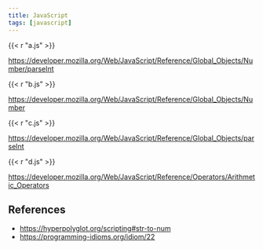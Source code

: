 ```yaml
---
title: JavaScript
tags: [javascript]
---
```


{{< r "a.js" >}}

<https://developer.mozilla.org/Web/JavaScript/Reference/Global_Objects/Number/parseInt>

{{< r "b.js" >}}

<https://developer.mozilla.org/Web/JavaScript/Reference/Global_Objects/Number>

{{< r "c.js" >}}

<https://developer.mozilla.org/Web/JavaScript/Reference/Global_Objects/parseInt>

{{< r "d.js" >}}

<https://developer.mozilla.org/Web/JavaScript/Reference/Operators/Arithmetic_Operators>

## References

- <https://hyperpolyglot.org/scripting#str-to-num>
- <https://programming-idioms.org/idiom/22>
